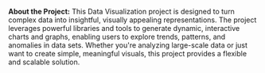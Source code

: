 **About the Project:**
This Data Visualization project is designed to turn complex data into insightful, visually appealing representations. The project leverages powerful libraries and tools to generate dynamic, interactive charts and graphs, enabling users to explore trends, patterns, and anomalies in data sets. Whether you're analyzing large-scale data or just want to create simple, meaningful visuals, this project provides a flexible and scalable solution.
